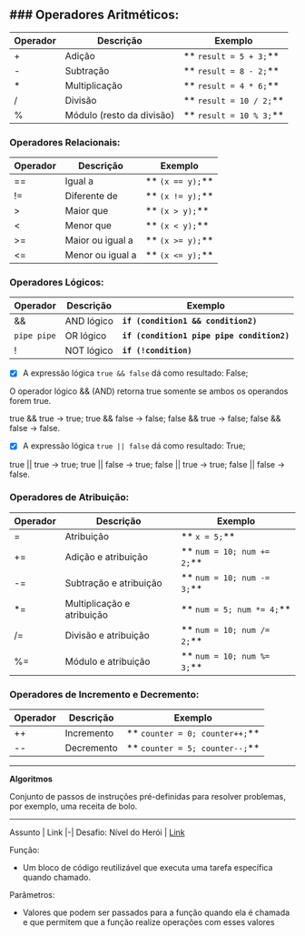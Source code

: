 ## ### Operadores Aritméticos:

| **Operador** | **Descrição** | **Exemplo** |
| --- | --- | --- |
| + | Adição | ** `result = 5 + 3;`** |
| - | Subtração | ** `result = 8 - 2;`** |
| * | Multiplicação | ** `result = 4 * 6;`** |
| / | Divisão | ** `result = 10 / 2;`** |
| % | Módulo (resto da divisão) | ** `result = 10 % 3;`** |

### Operadores Relacionais:

| **Operador** | **Descrição** | **Exemplo** |
| --- | --- | --- |
| == | Igual a | **  `(x == y);`** |
| != | Diferente de | **  `(x != y);`** |
| > | Maior que | **  `(x > y);`** |
| < | Menor que | **  `(x < y);`** |
| >= | Maior ou igual a | **  `(x >= y);`** |
| <= | Menor ou igual a | **  `(x <= y);`** |

### Operadores Lógicos:

| **Operador** | **Descrição** | **Exemplo** |
| --- | --- | --- |
| &&                | AND lógico    | **`if (condition1 && condition2)`** |
| `pipe pipe`       | OR lógico     | **`if (condition1 pipe pipe condition2)`** |
| !                 | NOT lógico    | **`if (!condition)`** |


- [x] A expressão lógica `true && false` dá como resultado: False;

O operador lógico && (AND) retorna true somente se ambos os operandos forem true.

true && true → true;
true && false → false;
false && true → false;
false && false → false.

- [x] A expressão lógica `true || false` dá como resultado: True;

true || true → true; 
true || false → true; 
false || true → true; 
false || false → false.

### Operadores de Atribuição:

| **Operador** | **Descrição** | **Exemplo** |
| --- | --- | --- |
| = | Atribuição | ** `x = 5;`** |
| += | Adição e atribuição | ** `num = 10; num += 2;`** |
| -= | Subtração e atribuição | ** `num = 10; num -= 3;`** |
| *= | Multiplicação e atribuição | ** `num = 5; num *= 4;`** |
| /= | Divisão e atribuição | ** `num = 10; num /= 2;`** |
| %= | Módulo e atribuição | ** `num = 10; num %= 3;`** |

### Operadores de Incremento e Decremento:

| **Operador** | **Descrição** | **Exemplo** |
| --- | --- | --- |
| ++ | Incremento | ** `counter = 0; counter++;`** |
| -- | Decremento | ** `counter = 5; counter--;`** |

______________________

**Algoritmos**

Conjunto de passos de instruções pré-definidas para resolver problemas, por exemplo, uma receita de bolo.

___________

Assunto | Link
|-|
Desafio: Nível do Herói | [Link](https://web.dio.me/lab/classificador-de-nivel-de-heroi/learning/9c4e00f0-af71-410d-a468-93d2c1c0f1ac)

Função:
- Um bloco de código reutilizável que executa uma tarefa específica quando chamado.

Parâmetros:
- Valores que podem ser passados para a função quando ela é chamada e que permitem que a função realize operações com esses valores
